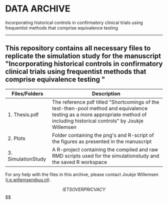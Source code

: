 DATA ARCHIVE
===

Incorporating historical controls in confirmatory clinical trials using frequentist methods that comprise equivalence testing

---

This repository contains all necessary files to replicate the simulation study for the manuscript "Incorporating historical controls in confirmatory clinical trials using frequentist methods that comprise equivalence testing
"
---

| Files/Folders              | Description   |
| -----------------          | ------------- |
|1. Thesis.pdf               |The reference pdf titled "Shortcomings of the test-then-pool method and equivalence testing as a more appropriate method of including historical controls" by Joukje Willemsen|
|2. Plots                    |Folder containing the png's and R-script of the figures as presented in the manuscript|
|3. SimulationStudy	     |A R-project containing the compiled and raw RMD scripts used for the simulationstudy and the saved R workspace

For any help with the files in this archive, please contact Joukje Willemsen (j.e.willemsen@uu.nl). 


$$$$$$IETSOVERPRICVACY$$$$